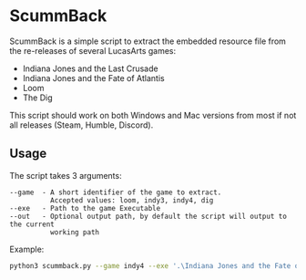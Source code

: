 # ScummBack

ScummBack is a simple script to extract the embedded resource file from the 
re-releases of several LucasArts games:

- Indiana Jones and the Last Crusade
- Indiana Jones and the Fate of Atlantis
- Loom
- The Dig

This script should work on both Windows and Mac versions from most if not all 
releases (Steam, Humble, Discord).

## Usage

The script takes 3 arguments:

```
--game  - A short identifier of the game to extract. 
          Accepted values: loom, indy3, indy4, dig
--exe   - Path to the game Executable
--out   - Optional output path, by default the script will output to the current
          working path
```

Example:

```sh
python3 scummback.py --game indy4 --exe '.\Indiana Jones and the Fate of Atlantis.exe' --out 'ATLANTIS'
````

